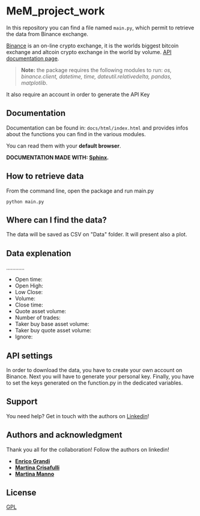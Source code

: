 # MeM_project_work

In this repository you can find a file named ```main.py```, which permit to retrieve the data from Binance exchange.

[Binance](https://binance.com//) is an on-line crypto exchange,  it is the worlds biggest bitcoin exchange and altcoin crypto exchange in the world by volume. 
[API documentation page](https://binance-docs.github.io/apidocs/spot/en/#introduction).

> **Note:** the package requires the following modules to run:
*os, binance.client, datetime, time, dateutil.relativedelta, pandas, matplotlib*.

It also require an account in order to generate the API Key



## Documentation 
Documentation can be found in: ```docs/html/index.html``` and provides infos about the functions you can find in the various modules.
 
You can read them with your **default browser**.


**DOCUMENTATION MADE WITH: [Sphinx](http://www.sphinx-doc.org/en/master/).**


## How to retrieve data

From the command line, open the package and run main.py
```
python main.py 

```

## Where can I find the data?
The data will be saved as CSV on "Data" folder. It will present also a plot.

## Data explenation

............

- Open time:	
- Open	High:	
- Low	Close:
- Volume:
- Close time:	
- Quote asset volume:	
- Number of trades:
- Taker buy base asset volume:	
- Taker buy quote asset volume:	
- Ignore:



## API settings

In order to download the data, you have to create your own account on Binance. Next you will have to generate
your personal key. Finally, you have to set the keys generated on the function.py in the dedicated variables.

## Support
You need help? Get in touch with the authors on [Linkedin](https://www.linkedin.com/)!

## Authors and acknowledgment
Thank you all for the collaboration! Follow the authors on linkedin!

- [**Enrico Grandi**](https://www.linkedin.com/in/enrico-grandi/)
- [**Martina Crisafulli**](https://www.linkedin.com/in/martina-crisafulli-58a006209/)
- [**Martina Manno**](https://www.linkedin.com/in/martina-manno-41a6a41a2/)



## License
[GPL](https://www.gnu.org/licenses/gpl-3.0.html)
